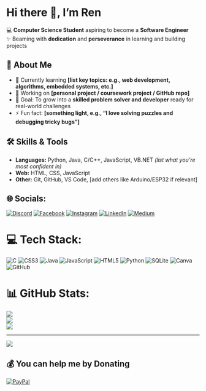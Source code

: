 # Hi there 👋, I’m Ren  
💻 **Computer Science Student** aspiring to become a **Software Engineer**  
✨ Beaming with **dedication** and **perseverance** in learning and building projects  

## 🚀 About Me  
- 🌱 Currently learning **[list key topics: e.g., web development, algorithms, embedded systems, etc.]**  
- 🔭 Working on **[personal project / coursework project / GitHub repo]**  
- 🎯 Goal: To grow into a **skilled problem solver and developer** ready for real-world challenges  
- ⚡ Fun fact: **[something light, e.g., “I love solving puzzles and debugging tricky bugs”]**

## 🛠️ Skills & Tools  
- **Languages:** Python, Java, C/C++, JavaScript, VB.NET *(list what you’re most confident in)*  
- **Web:** HTML, CSS, JavaScript  
- **Other:** Git, GitHub, VS Code, [add others like Arduino/ESP32 if relevant]  


## 🌐 Socials:
[![Discord](https://img.shields.io/badge/Discord-%237289DA.svg?logo=discord&logoColor=white)](https://discord.gg/renisabot) [![Facebook](https://img.shields.io/badge/Facebook-%231877F2.svg?logo=Facebook&logoColor=white)](https://facebook.com/ireneo.seraspe.16) [![Instagram](https://img.shields.io/badge/Instagram-%23E4405F.svg?logo=Instagram&logoColor=white)](https://instagram.com/s_ren_iii) [![LinkedIn](https://img.shields.io/badge/LinkedIn-%230077B5.svg?logo=linkedin&logoColor=white)](https://linkedin.com/in/Ddggf) [![Medium](https://img.shields.io/badge/Medium-12100E?logo=medium&logoColor=white)](https://medium.com/@Dddgg) 

# 💻 Tech Stack:
![C](https://img.shields.io/badge/c-%2300599C.svg?style=for-the-badge&logo=c&logoColor=white) ![CSS3](https://img.shields.io/badge/css3-%231572B6.svg?style=for-the-badge&logo=css3&logoColor=white) ![Java](https://img.shields.io/badge/java-%23ED8B00.svg?style=for-the-badge&logo=openjdk&logoColor=white) ![JavaScript](https://img.shields.io/badge/javascript-%23323330.svg?style=for-the-badge&logo=javascript&logoColor=%23F7DF1E) ![HTML5](https://img.shields.io/badge/html5-%23E34F26.svg?style=for-the-badge&logo=html5&logoColor=white) ![Python](https://img.shields.io/badge/python-3670A0?style=for-the-badge&logo=python&logoColor=ffdd54) ![SQLite](https://img.shields.io/badge/sqlite-%2307405e.svg?style=for-the-badge&logo=sqlite&logoColor=white) ![Canva](https://img.shields.io/badge/Canva-%2300C4CC.svg?style=for-the-badge&logo=Canva&logoColor=white) ![GitHub](https://img.shields.io/badge/github-%23121011.svg?style=for-the-badge&logo=github&logoColor=white)
# 📊 GitHub Stats:
![](https://github-readme-stats.vercel.app/api?username=Ren-Desuwa&theme=blue-green&hide_border=false&include_all_commits=false&count_private=false)<br/>
![](https://nirzak-streak-stats.vercel.app/?user=Ren-Desuwa&theme=blue-green&hide_border=false)<br/>
![](https://github-readme-stats.vercel.app/api/top-langs/?username=Ren-Desuwa&theme=blue-green&hide_border=false&include_all_commits=false&count_private=false&layout=compact)

---
[![](https://visitcount.itsvg.in/api?id=Ren-Desuwa&icon=0&color=0)](https://visitcount.itsvg.in)

  ## 💰 You can help me by Donating
  [![PayPal](https://img.shields.io/badge/PayPal-00457C?style=for-the-badge&logo=paypal&logoColor=white)](https://paypal.me/RenSeraspe) 

  
<!-- Proudly created with GPRM ( https://gprm.itsvg.in ) -->
